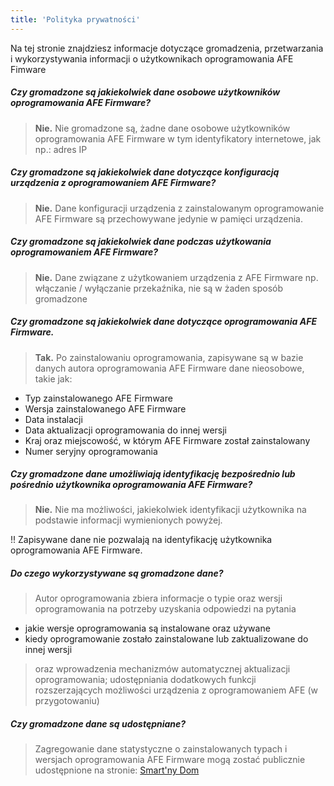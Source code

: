 ```yaml
---
title: 'Polityka prywatności'
---
```


Na tej stronie znajdziesz informacje dotyczące gromadzenia, przetwarzania i wykorzystywania informacji o użytkownikach oprogramowania AFE Fimware

##### Czy gromadzone są jakiekolwiek dane osobowe użytkowników oprogramowania AFE Firmware?

> **Nie.** Nie gromadzone są, żadne dane osobowe użytkowników oprogramowania AFE Firmware w tym identyfikatory internetowe, jak np.: adres IP

##### Czy gromadzone są jakiekolwiek dane dotyczące konfiguracją urządzenia z oprogramowaniem AFE Firmware?

> **Nie.** Dane konfiguracji urządzenia z zainstalowanym oprogramowanie AFE Firmware są przechowywane jedynie w pamięci urządzenia.

##### Czy gromadzone są jakiekolwiek dane podczas użytkowania oprogramowaniem AFE Firmware?

> **Nie.** Dane związane z użytkowaniem urządzenia z AFE Firmware np. włączanie / wyłączanie przekaźnika, nie są w żaden sposób gromadzone

##### Czy gromadzone są jakiekolwiek dane dotyczące oprogramowania AFE Firmware.

> **Tak.** Po zainstalowaniu oprogramowania, zapisywane są w bazie danych autora oprogramowania AFE Firmware dane nieosobowe, takie jak:

* Typ zainstalowanego AFE Firmware
* Wersja zainstalowanego AFE Firmware
* Data instalacji
* Data aktualizacji oprogramowania do innej  wersji
* Kraj oraz miejscowość, w którym AFE Firmware został zainstalowany
* Numer seryjny oprogramowania

##### Czy gromadzone dane umożliwiają identyfikację bezpośrednio lub pośrednio użytkownika oprogramowania AFE Firmware?

> **Nie.** Nie ma możliwości, jakiekolwiek identyfikacji użytkownika na podstawie informacji wymienionych powyżej.

!! Zapisywane dane nie pozwalają na identyfikację użytkownika oprogramowania AFE Firmware.

##### Do czego wykorzystywane są gromadzone dane?

> Autor oprogramowania zbiera informacje o typie oraz wersji oprogramowania na potrzeby uzyskania odpowiedzi na pytania 

* jakie wersje oprogramowania są instalowane oraz używane
* kiedy oprogramowanie zostało zainstalowane lub zaktualizowane do innej wersji

> oraz wprowadzenia mechanizmów automatycznej aktualizacji oprogramowania; udostępniania dodatkowych funkcji rozszerzających możliwości urządzenia z oprogramowaniem AFE (w przygotowaniu)


##### Czy gromadzone dane są udostępniane?

> Zagregowanie dane statystyczne o zainstalowanych typach i wersjach oprogramowania AFE Firmware mogą zostać publicznie udostępnione na stronie: [Smart'ny Dom](https://www.smartnydom.pl)


[aaaa]: test
